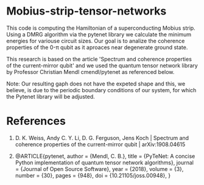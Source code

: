 # Mobius-strip-tensor-networks

This code is computing the Hamiltonian of a superconducting Mobius strip. Using a DMRG algorithm via the pytenet library we calculate the minimum energies for variouse circuit sizes. 
Our goal is to analize the coherence properties of the 0-π qubit as it aproaces near degenerate ground state. 

This research is based on the article 'Spectrum and coherence properties of the current-mirror qubit' and we used the quantum tensor network library by Professor Christian Mendl cmendl/pytenet as referenced below.

Note: Our resulting gaph does not have the expeted shape and this, we believe, is due to the periodic boundary conditions of our system, for which the Pytenet library will be adjusted. 


# References 
1. D. K. Weiss, Andy C. Y. Li, D. G. Ferguson, Jens Koch
   | Spectrum and coherence properties of the current-mirror qubit
   | arXiv:1908.04615
   
2. @ARTICLE{pytenet,
  author = {Mendl, C. B.},
  title = {PyTeNet: A concise Python implementation of quantum tensor network algorithms},
  journal = {Journal of Open Source Software},
  year = {2018},
  volume = {3},
  number = {30},
  pages = {948},
  doi = {10.21105/joss.00948},
}
